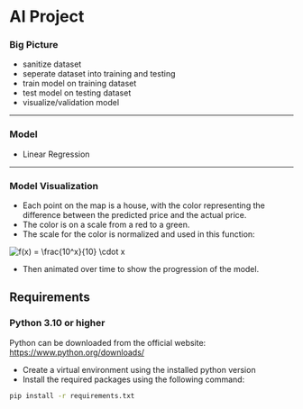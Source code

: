 # AI Project
### Big Picture
- sanitize dataset
- seperate dataset into training and testing
- train model on training dataset
- test model on testing dataset
- visualize/validation model
---
### Model
- Linear Regression
---
### Model Visualization
- Each point on the map is a house, with the color representing the difference between the predicted price and the actual price.
- The color is on a scale from a red to a green.
- The scale for the color is normalized and used in this function: 

![f(x) = \frac{10^x}{10} \cdot x](https://latex.codecogs.com/png.latex?\color{white}f(x)%20=%20\frac{10^x}{10}%20\cdot%20x)

- Then animated over time to show the progression of the model.


## Requirements
### Python 3.10 or higher

Python can be downloaded from the official website: https://www.python.org/downloads/

- Create a virtual environment using the installed python version
- Install the required packages using the following command:

```bash
pip install -r requirements.txt
```
